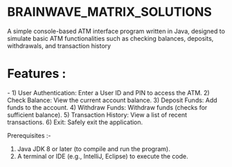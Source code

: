 # BRAINWAVE_MATRIX_SOLUTIONS

A simple console-based ATM interface program written in Java, designed to simulate basic ATM functionalities such as checking balances, deposits, withdrawals, and transaction history

<h1>Features :</h1>-
1) User Authentication: Enter a User ID and PIN to access the ATM.
2) Check Balance: View the current account balance.
3) Deposit Funds: Add funds to the account.
4) Withdraw Funds: Withdraw funds (checks for sufficient balance).
5) Transaction History: View a list of recent transactions.
6) Exit: Safely exit the application.

Prerequisites :-
1) Java JDK 8 or later (to compile and run the program).
2) A terminal or IDE (e.g., IntelliJ, Eclipse) to execute the code.
